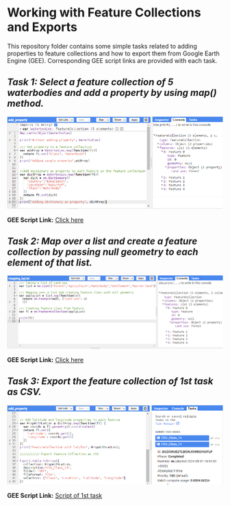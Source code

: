 # Working with Feature Collections and Exports
This repository folder contains some simple tasks related to adding properties to feature collections and how to export them from Google Earth Engine (GEE). Corresponding GEE script links are provided with each task.  
  
## ***Task 1: Select a feature collection of 5 waterbodies and add a property by using map() method.***  
  
![Model](https://github.com/Israt-Jahan-Shonom/Google_Earth_Engine/blob/main/Feature_Collections_and_Exports/addProperty.PNG)  
    
**GEE Script Link:** [Click here](https://code.earthengine.google.com/9599dfbd6df0abf99df94f033e47bd98)  
  
## ***Task 2: Map over a list and create a feature collection by passing null geometry to each element of that list.***  
  
![Model](https://github.com/Israt-Jahan-Shonom/Google_Earth_Engine/blob/main/Feature_Collections_and_Exports/mapping_byList.PNG)   
    
**GEE Script Link:** [Click here](https://code.earthengine.google.com/a8d9830538dd2f596a1a791920aeb8b1)  
  
## ***Task 3: Export the feature collection of 1st task as CSV.***  
  
![Model](https://github.com/Israt-Jahan-Shonom/Google_Earth_Engine/blob/main/Feature_Collections_and_Exports/Export.PNG)   
    
**GEE Script Link:** [Script of 1st task](https://code.earthengine.google.com/9599dfbd6df0abf99df94f033e47bd98)  

